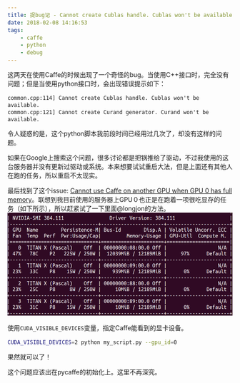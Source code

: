 ```yaml
---
title: 捉bug记 - Cannot create Cublas handle. Cublas won't be available.
date: 2018-02-08 14:16:53
tags:
    - caffe
    - python
    - debug
---
```

这两天在使用Caffe的时候出现了一个奇怪的bug。当使用C++接口时，完全没有问题；但是当使用python接口时，会出现错误提示如下：
```
common.cpp:114] Cannot create Cublas handle. Cublas won't be available.
common.cpp:121] Cannot create Curand generator. Curand won't be available.
```
<!-- more -->

令人疑惑的是，这个python脚本我前段时间已经用过几次了，却没有这样的问题。

如果在Google上搜索这个问题，很多讨论都是把锅推给了驱动，不过我使用的这台服务器并没有更新过驱动或系统。本来想要试试重启大法，但是上面还有其他人在跑的任务，所以重启不太现实。

最后找到了这个issue: [Cannot use Caffe on another GPU when GPU 0 has full memory](https://github.com/BVLC/caffe/issues/440)。联想到我目前使用的服务器上GPU０也正是在跑着一项很吃显存的任务（如下所示），所以赶紧试了一下里面@longjon的方法。
![nvidia-smi给出的显卡使用信息](/img/bug_pycaffe_nvidia_smi_result.png)

使用`CUDA_VISIBLE_DEVICES`变量，指定Caffe能看到的显卡设备。
```　bash
CUDA_VISIBLE_DEVICES=2 python my_script.py --gpu_id=0
```

果然就可以了！

这个问题应该出在pycaffe的初始化上。这里不再深究。